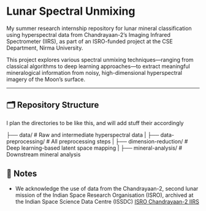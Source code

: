 # Lunar Spectral Unmixing

My summer research internship repository for lunar mineral classification using hyperspectral data from Chandrayaan-2’s Imaging Infrared Spectrometer (IIRS), as part of an ISRO-funded project at the CSE Department, Nirma University.

This project explores various spectral unmixing techniques—ranging from classical algorithms to deep learning approaches—to extract meaningful mineralogical information from noisy, high-dimensional hyperspectral imagery of the Moon’s surface.

---

## 🗂 Repository Structure

I plan the directories to be like this, and will add stuff their accordingly

├── data/ # Raw and intermediate hyperspectral data
|
├── data-preprocessing/ # All preprocessing steps
|
├── dimension-reduction/ # Deep learning-based latent space mapping
|
├── mineral-analysis/ # Downstream mineral analysis


## 📎 Notes
- We acknowledge the use 
of data from the Chandrayaan-2, second lunar mission of the Indian Space 
Research Organisation (ISRO), archived at the Indian Space Science Data Centre 
(ISSDC) [ISRO Chandrayaan-2 IIRS](https://www.isro.gov.in/Chandrayaan2.html) 
